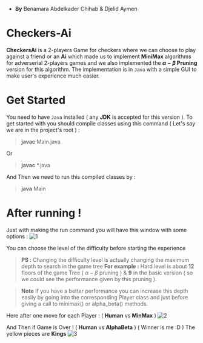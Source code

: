 - **By** Benamara Abdelkader Chihab & Djelid Aymen
# Checkers-Ai

**CheckersAi** is a 2-players Game for checkers where we can choose to play against a friend or an **Ai** which made us to implement **MiniMax** algorithms for adverserial 2-players games and we also implemented the **$\alpha-\beta$ Pruning** version for this algorithm.
The implementation is in `Java` with a simple GUI to make user's experience much easier.

# Get Started

You need to have `Java` installed ( any **JDK** is accepted for this version ).
To get started with you should compile classes using this command ( Let's say we are in the project's root ) :
> **javac** Main.java

Or
> **javac** *.java

And Then we need to run this compiled classes by :
> **java** Main

# After running !

Just with making the run command you will have this window with some options :
![1](https://user-images.githubusercontent.com/38104305/104843983-be595e80-58cd-11eb-9dbc-0e7118fd30f4.JPG)

You can choose the level of the difficulty before starting the experience
> **PS :**  Changing the difficulty level is actually changing the maximum depth to search in the game tree
>  **For example :** Hard level is about **12** floors of the game Tree ( $\alpha-\beta$ pruning ) & **9** in the basic version ( so we could see the performance given by this pruning ).

>  **Note** If you have a better performance you can increase this depth easily by going into the corresponding Player class and just before giving a call to minimax() or alpha_beta() methods.

Here after one move for each Player : ( **Human** vs **MinMax** )
![2](https://user-images.githubusercontent.com/38104305/104843982-bdc0c800-58cd-11eb-919a-d905f03f843c.JPG)

And Then if Game is Over ! ( **Human** vs **AlphaBeta** ) ( Winner is me :D ) The yellow pieces are **Kings**
![3](https://user-images.githubusercontent.com/38104305/104843980-bd283180-58cd-11eb-8bb5-596d458a5099.JPG)

